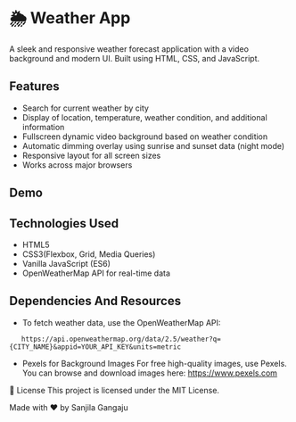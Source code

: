 # 🌦️ Weather App

A sleek and responsive weather forecast application with a video background and modern UI. Built using HTML, CSS, and JavaScript.

## Features
* Search for current weather by city  
* Display of location, temperature, weather condition, and additional information  
* Fullscreen dynamic video background based on weather condition  
* Automatic dimming overlay using sunrise and sunset data (night mode)  
* Responsive layout for all screen sizes  
* Works across major browsers 

## Demo

## Technologies Used
* HTML5
* CSS3(Flexbox, Grid, Media Queries)
* Vanilla JavaScript (ES6)
* OpenWeatherMap API for real-time data

## Dependencies And Resources
* To fetch weather data, use the OpenWeatherMap API:
```
   https://api.openweathermap.org/data/2.5/weather?q={CITY_NAME}&appid=YOUR_API_KEY&units=metric
```
* Pexels for Background Images
For free high-quality images, use Pexels. You can browse and download images here:
 https://www.pexels.com

📄 License
This project is licensed under the MIT License.

Made with ❤️ by Sanjila Gangaju

